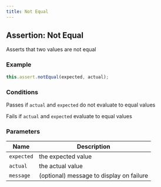 ```yaml
---
title: Not Equal
---
```


## Assertion: Not Equal

Asserts that two values are not equal

### Example

```ts
this.assert.notEqual(expected, actual);
```

### Conditions

Passes if `actual` and `expected` do not evaluate to equal values

Fails if `actual` and `expected` evaluate to equal values

### Parameters

| Name | Description |
|---|---|
| `expected` | the expected value |
| `actual` | the actual value |
| `message` | (optional) message to display on failure |